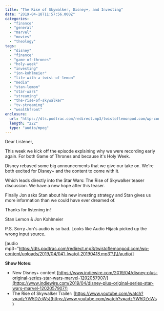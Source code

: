 ```yaml
---
title: "The Rise of Skywalker, Disney+, and Investing"
date: "2019-04-18T11:57:56.000Z"
categories: 
  - "finance"
  - "general"
  - "marvel"
  - "movies"
  - "theology"
tags: 
  - "disney"
  - "finance"
  - "game-of-thrones"
  - "holy-week"
  - "investing"
  - "jon-kohlmeier"
  - "life-with-a-twist-of-lemon"
  - "media"
  - "stan-lemon"
  - "star-wars"
  - "streaming"
  - "the-rise-of-skywalker"
  - "tv-streaming"
  - "wealthfront"
enclosure: 
  url: "https://dts.podtrac.com/redirect.mp3/twistoflemonpod.com/wp-content/uploads/2019/04/041-lwatol-20190418.mp3"
  length: "222"
  type: "audio/mpeg"
---
```


Dear Listener,

This week we kick off the episode explaining why we were recording early again. For both Game of Thrones and because it's Holy Week.

Disney rebased some big announcements that we give our take on. We're both excited for Disney+ and the content to come with it.

Which leads directly into the Star Wars: The Rise of Skywalker teaser discussion. We have a new hope after this teaser.

Finally Jon asks Stan about his new investing strategy and Stan gives us more information than we could have ever dreamed of.

Thanks for listening in!

Stan Lemon & Jon Kohlmeier

P.S. Sorry Jon's audio is so bad. Looks like Audio Hijack picked up the wrong input source.

\[audio mp3="https://dts.podtrac.com/redirect.mp3/twistoflemonpod.com/wp-content/uploads/2019/04/041-lwatol-20190418.mp3"\]\[/audio\]

**Show Notes:**

- New Disney+ content [https://www.indiewire.com/2019/04/disney-plus-original-series-star-wars-marvel-1202057907/](https://www.indiewire.com/2019/04/disney-plus-original-series-star-wars-marvel-1202057907/)
- The Rise of Skywalker Trailer: [https://www.youtube.com/watch?v=adzYW5DZoWs](https://www.youtube.com/watch?v=adzYW5DZoWs )
